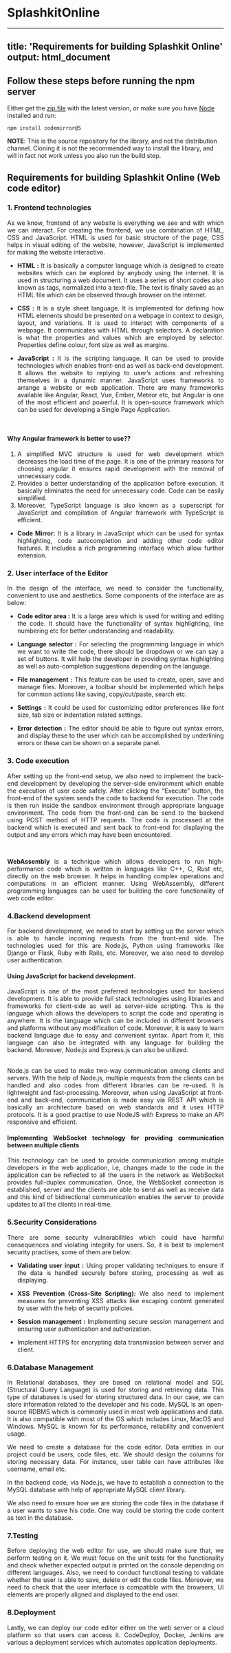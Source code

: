 # SplashkitOnline

---
title: 'Requirements for building Splashkit Online'
output: html_document
---

## Follow these steps before running the npm server

Either get the [zip file](https://codemirror.net/5/codemirror.zip) with
the latest version, or make sure you have [Node](https://nodejs.org/)
installed and run:

    npm install codemirror@5

**NOTE**: This is the source repository for the library, and not the
distribution channel. Cloning it is not the recommended way to install
the library, and will in fact not work unless you also run the build
step.

## Requirements for building Splashkit Online (Web code editor)

### **1. Frontend technologies**

<div align ='justify'>
As we know, frontend of any website is everything we see and with which we can interact. For creating the frontend, we use combination of HTML, CSS and JavaScript. HTML is used for basic structure of the page, CSS helps in visual editing of the website, however, JavaScript is implemented for making the website interactive.

* **HTML :** It is basically a computer language which is designed to create websites which can be explored by anybody using the internet. It is used in structuring a web document. It uses a series of short codes also known as tags, normalized into a text-file. The text is finally saved as an HTML file which can be observed through browser on the internet.

* **CSS :** It is a style sheet language. It is implemented for defining how HTML elements should be presented on a webpage in context to design, layout, and variations. It is used to interact with components of a webpage. It communicates with HTML through selectors. A declaration is what the properties and values which are employed by selector. Properties define colour, font size as well as margins.

* **JavaScript :** It is the scripting language. It can be used to provide technologies which enables front-end as well as back-end development. It allows the website to replying to user’s actions and refreshing themselves in a dynamic manner. JavaScript uses frameworks to arrange a website or web application. There are many frameworks available like Angular, React, Vue, Ember, Meteor etc, but Angular is one of the most efficient and powerful. It is open-source framework which can be used for developing a Single Page Application.

<br>

#### **Why Angular framework is better to use??**

1. A simplified MVC structure is used for web development which decreases the load time of the page. It is one of the primary reasons for choosing angular it ensures rapid development with the removal of unnecessary code.
2. Provides a better understanding of the application before execution. It basically eliminates the need for unnecessary code. Code can be easily simplified.
3. Moreover, TypeScript language is also known as a superscript for JavaScript and compilation of Angular framework with TypeScript is efficient.

* **Code Mirror:** It is a library in JavaScript which can be used for syntax highlighting, code autocompletion and adding other code editor features. It includes a rich programming interface which allow further extension.

### **2. User interface of the Editor**

In the design of the interface, we need to consider the functionality, convenient to use and aesthetics. Some components of the interface are as below:

- **Code editor area :** It is a large area which is used for writing and editing the code. It should have the functionality of syntax highlighting, line numbering etc for better understanding and readability.

- **Language selector :** For selecting the programming language in which we want to write the code, there should be dropdown or we can say a set of buttons. It will help the developer in providing syntax highlighting as well as auto-completion suggestions depending on the language.

- **File management :** This feature can be used to create, open, save and manage files. Moreover, a toolbar should be implemented which helps for common actions like saving, copy/cut/paste, search etc.

- **Settings :** It could be used for customizing editor preferences like font size, tab size or indentation related settings.

- **Error detection :** The editor should be able to figure out syntax errors, and display these to the user which can be accomplished by underlining errors or these can be shown on a separate panel.

### **3. Code execution**

After setting up the front-end setup, we also need to implement the back-end development by developing the server-side environment which enable the execution of user code safely. After clicking the “Execute” button, the front-end of the system sends the code to backend for execution. The code is then run inside the sandbox environment through appropriate language environment. The code from the front-end can be send to the backend using POST method of HTTP requests. The code is processed at the backend which is executed and sent back to front-end for displaying the output and any errors which may have been encountered.

<br>

**WebAssembly** is a technique which allows developers to run high-performance code which is written in languages like C++, C, Rust etc, directly on the web browser. It helps in handling complex operations and computations in an efficient manner. Using WebAssembly, different programming languages can be used for building the core functionality of web code editor.

### **4.Backend development**

For backend development, we need to start by setting up the server which is able to handle incoming requests from the front-end side. The technologies used for this are Node.js, Python using frameworks like Django or Flask, Ruby with Rails, etc. Moreover, we also need to develop user authentication.

#### **Using JavaScript for backend development.**

JavaScript is one of the most preferred technologies used for backend development. It is able to provide full stack technologies using libraries and frameworks for client-side as well as server-side scripting. This is the language which allows the developers to script the code and operating is anywhere. It is the language which can be included in different browsers and platforms without any modification of code. Moreover, it is easy to learn backend language due to easy and convenient syntax. Apart from it, this language can also be integrated with any language for building the backend. Moreover, Node.js and Express.js can also be utilized.

<br>
Node.js can be used to make two-way communication among clients and servers. With the help of Node.js, multiple requests from the clients can be handled and also codes from different libraries can be re-used. It is lightweight and fast-processing. Moreover, when using JavaScript at front-end and back-end, communication is made easy via REST API which is basically an architecture based on web standards and it uses HTTP protocols. It is a good practise to use NodeJS with Express to make an API responsive and efficient.

<br>

#### **Implementing WebSocket technology for providing communication between multiple clients**

This technology can be used to provide communication among multiple developers in the web application, i.e, changes made to the code in the application can be reflected to all the users in the network as WebSocket provides full-duplex communication. Once, the WebSocket connection is established, server and the clients are able to send as well as receive data and this kind of bidirectional communication enables the server to provide updates to all the clients in real-time.

### **5.Security Considerations**

There are some security vulnerabilities which could have harmful consequences and violating integrity for users. So, it is best to implement security practises, some of them are below:

* **Validating user input :** Using proper validating techniques to ensure if the data is handled securely before storing, processing as well as displaying.

* **XSS Prevention (Cross-Site Scripting):** We also need to implement measures for preventing XSS attacks like escaping content generated by user with the help of security policies.

* **Session management :** Implementing secure session management and ensuring user authentication and authorization.

* Implement HTTPS for encrypting data transmission between server and client.

### **6.Database Management**

In Relational databases, they are based on relational model and SQL (Structural Query Language) is used for storing and retrieving data. This type of databases is used for storing structured data. In our case, we can store information related to the developer and his code. MySQL is an open-source RDBMS which is commonly used in most web applications and data. It is also compatible with most of the OS which includes Linux, MacOS and Windows. MySQL is known for its performance, reliability and convenient usage.

We need to create a database for the code editor. Data entities in our project could be users, code files, etc. We should design the columns for storing necessary data. For instance, user table can have attributes like username, email etc.

In the backend code, via Node.js, we have to establish a connection to the MySQL database with help of appropriate MySQL client library.

We also need to ensure how we are storing the code files in the database if a user wants to save his code. One way could be storing the code content as text in the database.

### **7.Testing**

Before deploying the web editor for use, we should make sure that, we perform testing on it. We must focus on the unit tests for the functionality and check whether expected output is printed on the console depending on different languages. Also, we need to conduct functional testing to validate whether the user is able to save, delete or edit the code files. Moreover, we need to check that the user interface is compatible with the browsers, UI elements are properly aligned and displayed to the end user.

### **8.Deployment**

Lastly, we can deploy our code editor either on the web server or a cloud platform so that users can access it. CodeDeploy, Docker, Jenkins are various a deployment services which automates application deployments.

</div>
